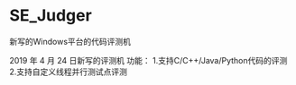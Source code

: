 # SE_Judger
新写的Windows平台的代码评测机

2019 ‎年‎ 4 ‎月‎ 24 ‎日新写的评测机
功能：
1.支持C/C++/Java/Python代码的评测
2.支持自定义线程并行测试点评测
